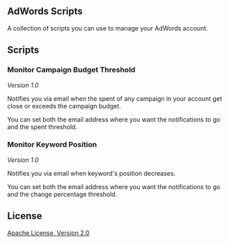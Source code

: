 ## AdWords Scripts

A collection of scripts you can use to manage your AdWords account.

## Scripts

### Monitor Campaign Budget Threshold

*Version 1.0*

Notifies you via email when the spent of any campaign in your account get close or exceeds the campaign budget.

You can set both the email address where you want the notifications to go and the spent threshold.

### Monitor Keyword Position

*Version 1.0*

Notifies you via email when keyword's position decreases.

You can set both the email address where you want the notifications to go and the change percentage threshold.


## License

[Apache License, Version 2.0](https://opensource.org/licenses/Apache-2.0)